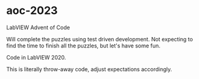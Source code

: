 # aoc-2023

LabVIEW Advent of Code

Will complete the puzzles using test driven development.
Not expecting to find the time to finish all the puzzles, but let's have some fun. 

Code in LabVIEW 2020. 

This is literally throw-away code, adjust expectations accordingly.
